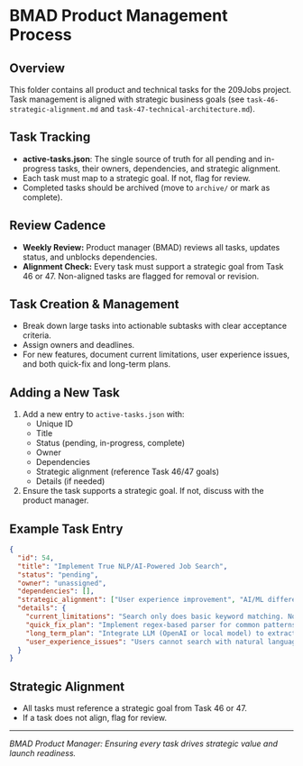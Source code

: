 # BMAD Product Management Process

## Overview
This folder contains all product and technical tasks for the 209Jobs project. Task management is aligned with strategic business goals (see `task-46-strategic-alignment.md` and `task-47-technical-architecture.md`).

## Task Tracking
- **active-tasks.json**: The single source of truth for all pending and in-progress tasks, their owners, dependencies, and strategic alignment.
- Each task must map to a strategic goal. If not, flag for review.
- Completed tasks should be archived (move to `archive/` or mark as complete).

## Review Cadence
- **Weekly Review:** Product manager (BMAD) reviews all tasks, updates status, and unblocks dependencies.
- **Alignment Check:** Every task must support a strategic goal from Task 46 or 47. Non-aligned tasks are flagged for removal or revision.

## Task Creation & Management
- Break down large tasks into actionable subtasks with clear acceptance criteria.
- Assign owners and deadlines.
- For new features, document current limitations, user experience issues, and both quick-fix and long-term plans.

## Adding a New Task
1. Add a new entry to `active-tasks.json` with:
   - Unique ID
   - Title
   - Status (pending, in-progress, complete)
   - Owner
   - Dependencies
   - Strategic alignment (reference Task 46/47 goals)
   - Details (if needed)
2. Ensure the task supports a strategic goal. If not, discuss with the product manager.

## Example Task Entry
```json
{
  "id": 54,
  "title": "Implement True NLP/AI-Powered Job Search",
  "status": "pending",
  "owner": "unassigned",
  "dependencies": [],
  "strategic_alignment": ["User experience improvement", "AI/ML differentiation", "Task 46.5"],
  "details": {
    "current_limitations": "Search only does basic keyword matching. No support for natural language queries or structured filter extraction.",
    "quick_fix_plan": "Implement regex-based parser for common patterns (salary, location, job type, etc) as a quick solution.",
    "long_term_plan": "Integrate LLM (OpenAI or local model) to extract intent and filters from natural language queries. Parsing can happen on frontend, backend, or both.",
    "user_experience_issues": "Users cannot search with natural language (e.g., 'jobs paying $20 or more per hour', 'remote frontend jobs in Austin'). No structured filter extraction."
  }
}
```

## Strategic Alignment
- All tasks must reference a strategic goal from Task 46 or 47.
- If a task does not align, flag for review.

---

*BMAD Product Manager: Ensuring every task drives strategic value and launch readiness.* 